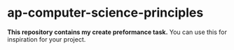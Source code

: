 # ap-computer-science-principles

**This repository contains my create preformance task.**
You can use this for inspiration for your project.
